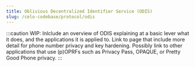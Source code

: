 ```yaml
---
title: Oblivious Decentralized Identifier Service (ODIS)
slug: /celo-codebase/protocol/odis
---
```


:::caution
WIP: Inlclude an overview of ODIS explaining at a basic lever what it does, and the applications it
is applied to. Link to page that include more detail for phone number privacy and key hardening.
Possibly link to other applications that use (p)OPRFs such as Privacy Pass, OPAQUE, or Pretty Good
Phone privacy.
:::
